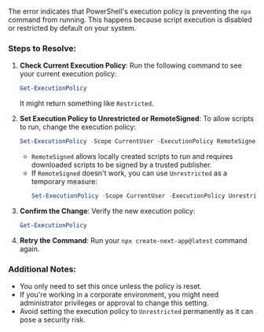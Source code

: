 The error indicates that PowerShell's execution policy is preventing the `npx` command from running. This happens because script execution is disabled or restricted by default on your system.

### Steps to Resolve:

1. **Check Current Execution Policy**:
   Run the following command to see your current execution policy:
   ```powershell
   Get-ExecutionPolicy
   ```
   It might return something like `Restricted`.

2. **Set Execution Policy to Unrestricted or RemoteSigned**:
   To allow scripts to run, change the execution policy:
   ```powershell
   Set-ExecutionPolicy -Scope CurrentUser -ExecutionPolicy RemoteSigned
   ```
   - `RemoteSigned` allows locally created scripts to run and requires downloaded scripts to be signed by a trusted publisher.
   - If `RemoteSigned` doesn't work, you can use `Unrestricted` as a temporary measure:
     ```powershell
     Set-ExecutionPolicy -Scope CurrentUser -ExecutionPolicy Unrestricted
     ```

3. **Confirm the Change**:
   Verify the new execution policy:
   ```powershell
   Get-ExecutionPolicy
   ```

4. **Retry the Command**:
   Run your `npx create-next-app@latest` command again.

### Additional Notes:
- You only need to set this once unless the policy is reset.
- If you're working in a corporate environment, you might need administrator privileges or approval to change this setting.
- Avoid setting the execution policy to `Unrestricted` permanently as it can pose a security risk.
